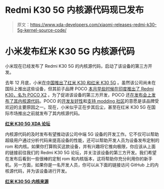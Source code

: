 # Redmi K30 5G 内核源代码现已发布

> 原文：<https://www.xda-developers.com/xiaomi-releases-redmi-k30-5g-kernel-source-code/>

# 小米发布红米 K30 5G 内核源代码

小米现在已经发布了 Redmi K30 5G 的内核源代码，启动了该设备的第三方开发。

去年 12 月底，小米[在中国推出了红米 K30 和红米 K30 5G](https://www.xda-developers.com/xiaomi-redmi-k30-5g-4g-120hz-display-snapdragon-765g-64mp-sony-imx686-china-launch/) 。虽然该公司尚未在国际上推出这些设备，但其前子品牌 POCO [本月早些时候在印度推出了 Redmi K30，名为 POCO X2](https://www.xda-developers.com/poco-x2-india-launch/) 。为了促进该设备的第三方开发，POCO 还[在发布会上发布了其内核源代码](https://www.xda-developers.com/poco-x2-xiaomi-redmi-k30-4g-kernel-source-release/)。POCO 的[开发友好性](https://www.xda-developers.com/poco-pick-developers-poco-f1/)和[支持 modding 社区](https://www.xda-developers.com/poco-x2-custom-rom-kernel-developer-program/)的意愿是该品牌受欢迎的主要原因之一。现在，小米似乎正在步其后尘，甚至在红米 K30 5G 在国际市场推出之前就发布了其内核源代码。

**[红米 K30 5G XDA 论坛](https://forum.xda-developers.com/redmi-k30-5g)**

内核源代码的及时发布有望推动该公司中端 5G 设备的开发工作。它不仅可以帮助超级用户通过分析代码来提高设备的性能，还可以帮助开发人员为设备发布定制的 rom 和内核。如果你打算购买这款设备，并有兴趣将它推向极限，你应该从上面的链接前往我们的 Redmi K30 5G 论坛，并关注该设备的第三方开发。我们希望在发布后看到一些很棒的定制 rom 和内核版本，这将帮助你充分利用你的新手机。另一方面，如果你是一名开发人员，你可以从下面的链接访问 GitHub 上的内核源代码，并为该设备进行开发。

**[红米 K30 5G 内核来源](https://github.com/MiCode/Xiaomi_Kernel_OpenSource/tree/picasso-q-oss)**